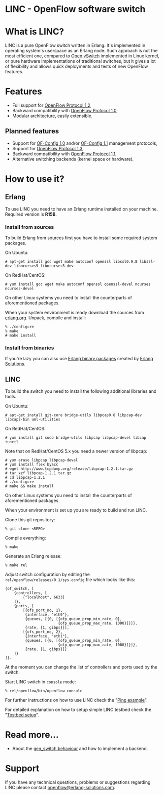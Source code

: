 LINC - OpenFlow software switch
===============================

What is LINC?
=============

LINC is a pure OpenFlow switch written in Erlang. It's implemented in operating
system's userspace as an Erlang node. Such approach is not the most efficient
one, compared to [Open vSwitch][ovs] implemented in Linux kernel, or pure
hardware implementations of traditional switches, but it gives a lot of
flexibility and allows quick deployments and tests of new OpenFlow features.

Features
========

 * Full support for [OpenFlow Protocol 1.2][ofp3],
 * Backward compatibility with [OpenFlow Protocol 1.0][ofp1],
 * Modular architecture, easily extensible.

Planned features
----------------

 * Support for [OF-Config 1.0][ofc1] and/or [OF-Config 1.1][ofc2] management
   protocols,
 * Support for [OpenFlow Protocol 1.3][ofp4],
 * Backward compatibility with [OpenFlow Protocol 1.1][ofp2],
 * Alternative switching backends (kernel space or hardware).

How to use it?
==============

Erlang
------

To use LINC you need to have an Erlang runtime installed on your
machine. Required version is **R15B**.

### Install from sources

To build Erlang from sources first you have to install some required system
packages.

On Ubuntu:

    # apt-get install gcc wget make autoconf openssl libssl0.9.8 libssl-dev libncurses5 libncurses5-dev

On RedHat/CentOS:

    # yum install gcc wget make autoconf openssl openssl-devel ncurses ncurses-devel

On other Linux systems you need to install the counterparts of aforementioned packages.


When your system environment is ready download the sources from [erlang.org][erlang-src]. Unpack, compile and install:

    % ./configure
    % make
    # make install

### Install from binaries

If you're lazy you can also use [Erlang binary packages][erlang-bin] created by [Erlang Solutions][esl].

LINC
----

To build the switch you need to install the following additional libraries and
tools.

On Ubuntu:

    # apt-get install git-core bridge-utils libpcap0.8 libpcap-dev libcap2-bin uml-utilities

On RedHat/CentOS:

    # yum install git sudo bridge-utils libpcap libpcap-devel libcap tunctl

Note that on RedHat/CentOS 5.x you need a newer version of libpcap:

    # yum erase libpcap libpcap-devel
    # yum install flex byacc
    # wget http://www.tcpdump.org/release/libpcap-1.2.1.tar.gz
    # tar xzf libpcap-1.2.1.tar.gz
    # cd libpcap-1.2.1
    # ./configure
    # make && make install

On other Linux systems you need to install the counterparts of aforementioned packages.

When your environment is set up you are ready to build and run LINC.

Clone this git repository:

    % git clone <REPO>

Compile everything:

    % make

Generate an Erlang release:

    % make rel

Adjust switch configuration by editing the `rel/openflow/releases/0.1/sys.config` file which looks like this:

    {of_switch, [
        {controllers, [
            {"localhost", 6633}
        ]},
        {ports, [
            [{ofs_port_no, 1},
             {interface, "eth0"},
             {queues, [{0, [{ofp_queue_prop_min_rate, 0},
                            {ofp_queue_prop_max_rate, 1000}]}]},
             {rate, {1, gibps}}],
            [{ofs_port_no, 2},
             {interface, "eth1"},
             {queues, [{0, [{ofp_queue_prop_min_rate, 0},
                            {ofp_queue_prop_max_rate, 1000}]}]},
             {rate, {1, gibps}}]
        ]}
    ]}.

At the moment you can change the list of controllers and ports used by the
switch.

Start LINC switch in `console` mode:

    % rel/openflow/bin/openflow console

For further instructions on how to use LINC check the
"[Ping example](https://github.com/FlowForwarding/LINC-Switch/tree/master/docs/example-ping.md)".

For detailed explanation on how to setup simple LINC testbed check the
"[Testbed setup](https://github.com/FlowForwarding/LINC-Switch/tree/master/docs/testbed-setup.md)".

Read more...
============

 * About the [gen_switch behaviour](https://github.com/FlowForwarding/LINC-Switch/tree/master/docs/gen_switch.md) and how to implement a
   backend.

Support
=======

If you have any technical questions, problems or suggestions regarding LINC
please contact <openflow@erlang-solutions.com>.

 [ovs]: http://openvswitch.org
 [ofp1]: https://www.opennetworking.org/images/stories/downloads/specification/openflow-spec-v1.0.0.pdf
 [ofp2]: https://www.opennetworking.org/images/stories/downloads/specification/openflow-spec-v1.1.0.pdf 
 [ofp3]: https://www.opennetworking.org/images/stories/downloads/specification/openflow-spec-v1.2.pdf 
 [ofp4]: https://www.opennetworking.org/images/stories/downloads/specification/openflow-spec-v1.3.0.pdf 
 [ofc1]: https://www.opennetworking.org/images/stories/downloads/of-config/of-config1dot0-final.pdf
 [ofc2]: https://www.opennetworking.org/images/stories/downloads/of-config/of-config-1.1.pdf
 [erlang-src]: http://www.erlang.org/download.html
 [erlang-bin]: http://www.erlang-solutions.com/section/132/download-erlang-otp
 [esl]: http://www.erlang-solutions.com
